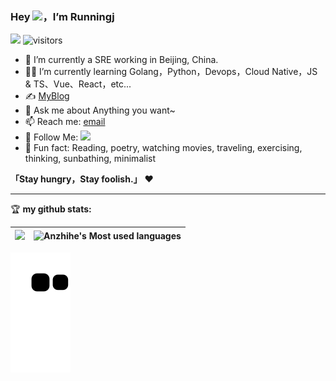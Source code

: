 
### Hey <img src="https://media.giphy.com/media/hvRJCLFzcasrR4ia7z/giphy.gif" width="25px">，I’m Runningj

![](https://img.shields.io/badge/dynamic/json?color=2bb24c&label=Feedly%20RSS&query=%24.data.totalSubs&url=https%3A%2F%2Fapi.spencerwoo.com%2Fsubstats%2F%3Fsource%3Dfeedly%26queryKey%3Dhttps%3A%2F%2Fchegva.com%2Ffeed%2F&logo=feedly)
![visitors](https://visitor-badge.glitch.me/badge?page_id=runningmaverick.runningmaverick&left_color=gray&right_color=blue)

- 🤖 I’m currently a SRE working in Beijing, China.
- 👨‍💻 I’m currently learning Golang，Python，Devops，Cloud Native，JS & TS、Vue、React，etc...
- ✍️ [MyBlog](https://runningj.top)
- 💬 Ask me about Anything you want~
- 📫 Reach me: [email](mailto:zjackytao@gmail.com)
- 👏 Follow Me: [![](https://img.shields.io/github/followers/runningmaverick?label=follow%20me&style=social)](https://github.com/runningmaverick/)
- 🎣 Fun fact: Reading, poetry, watching movies, traveling, exercising, thinking, sunbathing, minimalist

**「Stay hungry，Stay foolish.」** ❤️ 

<hr/>

🏆 **my github stats:**
  
|![](https://github-readme-stats.vercel.app/api?username=runningmaverick)|![Anzhihe's Most used languages](https://github-readme-stats.vercel.app/api/top-langs/?username=runningmaverick&layout=compact&hide_border=true&langs_count=10)|
|-|-|

![](https://raw.githubusercontent.com/runningmaverick/runningmaverick/main/assets/github-contribution-grid-snake.svg)  

<!--
**runningmaverick/runningmaverick** is a ✨ _special_ ✨ repository because its `README.md` (this file) appears on your GitHub profile.

Here are some ideas to get you started:

- 🔭 I’m currently working on ...
- 🌱 I’m currently learning ...
- 👯 I’m looking to collaborate on ...
- 🤔 I’m looking for help with ...
- 💬 Ask me about ...
- 📫 How to reach me: ...
- 😄 Pronouns: ...
- ⚡ Fun fact: ...
-->
